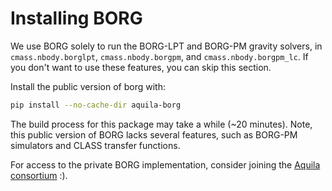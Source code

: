 Installing BORG 
===============

We use BORG solely to run the BORG-LPT and BORG-PM gravity solvers, in `cmass.nbody.borglpt`, `cmass.nbody.borgpm`, and `cmass.nbody.borgpm_lc`. If you don't want to use these features, you can skip this section.

Install the public version of borg with:
```bash
pip install --no-cache-dir aquila-borg
```
The build process for this package may take a while (~20 minutes). Note, this public version of BORG lacks several features, such as BORG-PM simulators and CLASS transfer functions.

For access to the private BORG implementation, consider joining the [Aquila consortium](https://www.aquila-consortium.org/) :).
